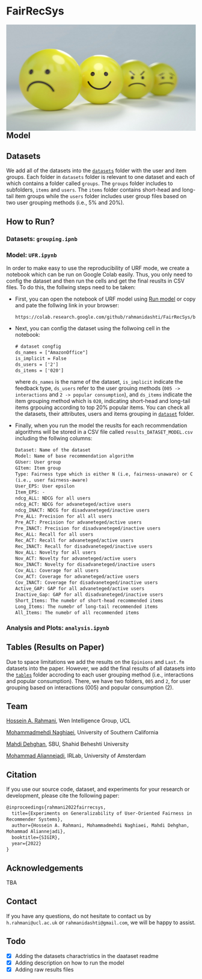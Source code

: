 # FairRecSys

<img src="./images/banner.jpeg" alt="Markdown Monster icon" style="float: left; margin-right: 10px;" />

## Model

## Datasets
We add all of the datasets into the <a href="./datasets">`datasets`</a> folder with the user and item groups. Each folder in `datasets` folder is relevant to one dataset and each of which contains a folder called `groups`. The `groups` folder includes to subfolders, `items` and `users`. The  `items` folder contains short-head and long-tail item groups while the  `users` folder includes user group files based on two user grouping methods (i.e., 5% and 20%).

## How to Run?

### Datasets: `grouping.ipnb`

### Model: `UFR.ipynb`
In order to make easy to use the reproducibility of URF mode, we create a notebook which can be run on Google Colab easily. Thus, you only need to config the dataset and then run the cells and get the final reuslts in CSV files. To do this, the follwing steps need to be taken:

- First, you can open the notebook of URF model using <a href="https://colab.research.google.com/github/rahmanidashti/FairRecSys/blob/main/UFR.ipynb" target="_blank">Run model</a> or copy and pate the follwing link in your browser:

    ```
    https://colab.research.google.com/github/rahmanidashti/FairRecSys/blob/main/UFR.ipynb
    ```

- Next, you can config the dataset using the follwoing cell in the notebook:

    ```
    # dataset congfig
    ds_names = ["AmazonOffice"]
    is_implicit = False
    ds_users = ['2']
    ds_items = ['020']
    ```

    where `ds_names` is the name of the dataset, `is_implicit` indicate the feedback type, `ds_users` refer to the user grouing methods (`005 -> interactions` and `2 -> popular consumption`), and `ds_items` indicate the item grouping method which is `020`, indicating short-head and long-tail items grpouing according to top 20% popular items. You can check all the datasets, their attributes, users and items grouping in <a href="./datasets">`dataset`</a> folder.

- Finally, when you run the model the reuslts for each recommendation algorithms will be stored in a CSV file called `results_DATASET_MODEL.csv` including the follwing columns:

    ```
    Dataset: Name of the dataset
    Model: Name of base recommendation algorithm
    GUser: User group
    GItem: Item group
    Type: Fairness type which is either N (i.e, fairness-unaware) or C (i.e., user fairness-aware)
    User_EPS: User epsilon
    Item_EPS: -
    ndcg_ALL: NDCG for all users
    ndcg_ACT: NDCG for advaneteged/active users
    ndcg_INACT: NDCG for disadvaneteged/inactive users
    Pre_ALL: Precision for all all users
    Pre_ACT: Precision for advaneteged/active users
    Pre_INACT: Precision for disadvaneteged/inactive users
    Rec_ALL: Recall for all users
    Rec_ACT: Recall for advaneteged/active users
    Rec_INACT: Recall for disadvaneteged/inactive users
    Nov_ALL: Novelty for all users
    Nov_ACT: Novelty for advaneteged/active users
    Nov_INACT: Novelty for disadvaneteged/inactive users
    Cov_ALL: Coverage for all users
    Cov_ACT: Coverage for advaneteged/active users
    Cov_INACT: Coverage for disadvaneteged/inactive users
    Active_GAP: GAP for all advaneteged/active users
    Inactive_Gap: GAP for all disadvaneteged/inactive users
    Short_Items: The numebr of short-head recommended items
    Long_Items: The numebr of long-tail recommended items
    All_Items: The numebr of all recommended items
    ```

### Analysis and Plots: `analysis.ipynb`

## Tables (Results on Paper)
Due to space limitations we add the results on the `Epinions` and `Last.fm` datasets into the paper. However, we add the final results of all datasets into the <a href="./tables">`tables`</a> folder accroding to each user grouping method (i.e., interactions and popular consumption). There, we have two folders, `005` and `2`, for user grouping based on interactions (005) and popular consumption (2).

## Team
<a href="http://rahmanidashti.github.io/">Hossein A. Rahmani</a>, Wen Intelligence Group, UCL

<a href=#>Mohammadmehdi Naghiaei</a>, University of Southern California

<a href="http://dehghanm.github.io/">Mahdi Dehghan</a>, SBU, Shahid Beheshti University

<a href="http://aliannejadi.com/">Mohammad Aliannejadi</a>, IRLab, University of Amsterdam

## Citation
If you use our source code, dataset, and experiments for your research or development, please cite the following paper:

```
@inproceedings{rahmani2022fairrecsys,
  title={Experiments on Generalizability of User-Oriented Fairness in Recommender Systems},
  author={Hossein A. Rahmani, Mohammadmehdi Naghiaei, Mahdi Dehghan, Mohammad Aliannejadi},
  booktitle={SIGIR},
  year={2022}
}
```

## Acknowledgements
TBA

## Contact
If you have any questions, do not hesitate to contact us by `h.rahmani@ucl.ac.uk` or `rahmanidashti@gmail.com`, we will be happy to assist.

## Todo
- [X] Adding the datasets charactristics in the daataset readme
- [X] Adding description on how to run the model
- [X] Adding raw results files
